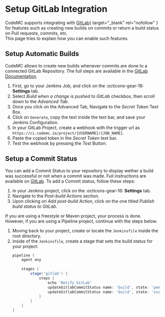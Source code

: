 # Setup GitLab Integration

CodeMC supports integrating with [GitLab](https://gitlab.com){ target="_blank" rel="nofollow" } for features such as creating new builds on commits or return a build status on Pull requests, commits, etc.  
This page tries to explain how you can enable such features.

## Setup Automatic Builds

CodeMC allows to create new builds whenever commits are done to a connected GitLab Repository. The full steps are available in the [GitLab Documentation](https://docs.gitlab.com/ee/integration/jenkins.html#configure-the-jenkins-project).

1. First, go to your Jenkins Job, and click on the :octicons-gear-16: **Settings** tab.
2. Select *Build when a change is pushed to GitLab* checkbox, then scroll down to the *Advanced Tab*.
3. Once you click on the Advanced Tab, Navigate to the *Secret Token* Text Box.
4. Click on `Generate`, copy the text inside the text bar, and save your Jenkins Configuration.
5. In your GitLab Project, create a webhook with the trigger url as `https://ci.codemc.io/project/{USERNAME}/{JOB_NAME}`.
6. Paste the copied token in the *Secret Token* text bar.
7. Test the webhook by pressing the *Test* Button.

## Setup a Commit Status

You can add a Commit Status to your repository to display wether a build was successful or not when a commit was made. Full instructions are available on [GitLab](https://docs.gitlab.com/ee/integration/jenkins.html#configure-the-jenkins-project).
To add a Commit status, follow these steps:

1. In your Jenkins project, click on the :octicons-gear-16: **Settings** tab.
2. Navigate to the *Post-build Actions* section.
3. Upon clicking on *Add post-build Action*, click on the one titled *Publish build status to GitLab*.

If you are using a freestyle or Maven project, your process is done. However, if you are using a Pipeline project, continue with the steps below.

1.  Moving back to your project, create or locate the `Jenkinsfile` inside the root directory.
2.  Inside of the `Jenkinsfile`, create a stage that sets the build status for your project:
    ```groovy
    pipeline {
        agent any
        
        stages {
            stage('gitlab') {
                steps {
                    echo 'Notify GitLab'
                    updateGitlabCommitStatus name: 'build', state: 'pending'
                    updateGitlabCommitStatus name: 'build', state: 'success'
                }
            }
        }
    }
    ```
